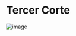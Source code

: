 # Tercer Corte

![image](https://user-images.githubusercontent.com/31961588/215920107-11dc3604-3523-427e-8fc1-1492443a4608.png)

